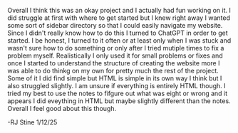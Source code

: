 Overall I think this was an okay project and I actually had fun working on it. I did struggle at first with where to get started but I knew right away I 
wanted some sort of sidebar directory so that I could easily navigate my website. Since I didn't really know how to do this I turned to ChatGPT in order to get started.
I be honest, I turned to it often or at least only when I was stuck and wasn't sure how to do something or only after I tried mutiple times to fix a problem myself. 
Realistically I only used it for small problems or fixes and once I started to understand the structure of creating the website more I was able to do thinkg on my own
for pretty much the rest of the project. Some of it I did find simple but HTML is simple in its own way I think but I also struggled slightly. I am unsure if everything is
entirely HTML though. I tried my  best to use the notes to fifgure out what was eight or wrong and it appears I did eveything in HTML but maybe slightly different than
the notes. Overall I feel good about this though.

-RJ Stine 1/12/25
